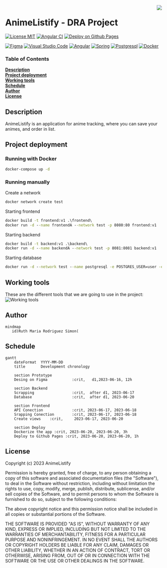 <img src="https://imgur.com/i2x9fN2.gif" align="right" />

# AnimeListify - DRA Project
[![License MIT](https://img.shields.io/badge/License-MIT-pink.svg)](https://opensource.org/licenses/MIT)
[![Angular CI](https://github.com/rk400/animeListify/actions/workflows/main.yml/badge.svg)](https://github.com/rk400/animeListify/actions/workflows/main.yml)
[![Deploy on Github Pages](https://github.com/rk400/animeListify/actions/workflows/gh-pages.yml/badge.svg)](https://github.com/rk400/animeListify/actions/workflows/gh-pages.yml)

[![Figma](https://img.shields.io/badge/--F24E1E?logo=figma&logoColor=ffffff)](https://www.figma.com/)
[![Visual Studio Code](https://img.shields.io/badge/--007ACC?logo=visual%20studio%20code&logoColor=ffffff)](https://code.visualstudio.com/)
[![Angular](https://img.shields.io/badge/-DD0031?style=flat&logo=angular&logoColor=white)](https://angular.io/)
[![Spring](https://img.shields.io/badge/--6DB33F?style=flat&logo=spring&logoColor=white)](https://spring.io/)
[![Postgresql](https://img.shields.io/badge/--316192?style=flat&logo=postgresql&logoColor=white)](https://www.postgresql.org/)
[![Docker](https://img.shields.io/badge/--%230db7ed.svg?style=flat&logo=docker&logoColor=white)](https://www.docker.com/)

### Table of Contents
**[Description](#description)**<br>
**[Project deployment](#project-deployment)**<br>
**[Working tools](#working-tools)**<br>
**[Schedule](#schedule)**<br>
**[Author](#author)**<br>
**[License](#license)**<br>

## Description
AnimeListify is an application for anime tracking, where you can save your animes, and order in list.

## Project deployment

### Running with Docker
```cmd
docker-compose up -d
```

### Running manually
Create a network
```cmd
docker network create test
```
Starting frontend
```cmd
docker build -t frontend:v1 .\frontend\
docker run -d --name frontendA --network test -p 8080:80 frontend:v1
```
Starting backend
```cmd
docker build -t backend:v1 .\backend\
docker run -d --name backendA --network test -p 8081:8081 backend:v1
```
Starting database
```cmd
docker run -d --network test --name postgresql -e POSTGRES_USER=user -e POSTGRES_PASSWORD=pass -e POSTGRES_DB=db -p 5432:5432 -v data:/var/lib/pgsql/data postgres
```

## Working tools
These are the different tools that we are going to use in the project:
![Working tools](https://i.imgur.com/ELmrb15.png)

## Author
```mermaid
mindmap
   id)Ruth Maria Rodriguez Simon(    
```

## Schedule
```mermaid
gantt
    dateFormat  YYYY-MM-DD
    title       Development chronology

    section Prototype
    Desing on Figma           :crit,   d1,2023-06-16, 12h

    section Backend
    Scrapping                 :crit,  after d1, 2023-06-17
    Database                  :crit,  after d1, 2023-06-20

    section Frontend
    API Conection             :crit, 2023-06-17, 2023-06-18
    Srapping Conection        :crit, 2023-06-17, 2023-06-18
    Create views    :crit,     2023-06-17, 2023-06-20

    section Deploy
    Dockerize the app :crit, 2023-06-20, 2023-06-20, 3h
    Deploy to Github Pages :crit, 2023-06-20, 2023-06-20, 1h
```

## License

Copyright (c) 2023 AnimeListify

Permission is hereby granted, free of charge, to any person obtaining a copy
of this software and associated documentation files (the "Software"), to deal
in the Software without restriction, including without limitation the rights
to use, copy, modify, merge, publish, distribute, sublicense, and/or sell
copies of the Software, and to permit persons to whom the Software is
furnished to do so, subject to the following conditions:

The above copyright notice and this permission notice shall be included in all
copies or substantial portions of the Software.

THE SOFTWARE IS PROVIDED "AS IS", WITHOUT WARRANTY OF ANY KIND, EXPRESS OR
IMPLIED, INCLUDING BUT NOT LIMITED TO THE WARRANTIES OF MERCHANTABILITY,
FITNESS FOR A PARTICULAR PURPOSE AND NONINFRINGEMENT. IN NO EVENT SHALL THE
AUTHORS OR COPYRIGHT HOLDERS BE LIABLE FOR ANY CLAIM, DAMAGES OR OTHER
LIABILITY, WHETHER IN AN ACTION OF CONTRACT, TORT OR OTHERWISE, ARISING FROM,
OUT OF OR IN CONNECTION WITH THE SOFTWARE OR THE USE OR OTHER DEALINGS IN THE
SOFTWARE.
